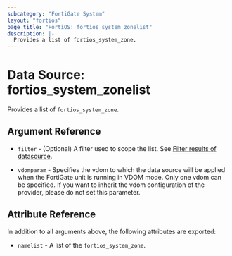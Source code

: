 ```yaml
---
subcategory: "FortiGate System"
layout: "fortios"
page_title: "FortiOS: fortios_system_zonelist"
description: |-
  Provides a list of fortios_system_zone.
---
```


# Data Source: fortios_system_zonelist
Provides a list of `fortios_system_zone`.

## Argument Reference

* `filter` - (Optional) A filter used to scope the list. See [Filter results of datasource](https://registry.terraform.io/providers/fortinetdev/fortios/latest/docs/guides/fgt_filter).

* `vdomparam` - Specifies the vdom to which the data source will be applied when the FortiGate unit is running in VDOM mode. Only one vdom can be specified. If you want to inherit the vdom configuration of the provider, please do not set this parameter.

## Attribute Reference

In addition to all arguments above, the following attributes are exported:

* `namelist` -  A list of the `fortios_system_zone`.
